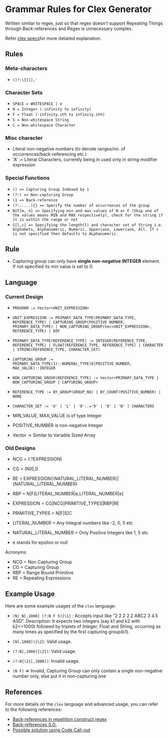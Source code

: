 # Grammar Rules for Clex Generator

Written similar to regex, just so that regex doesn't support Repeating Things through Back-references and Regex is unnecessary complex.

Refer [clex specs](./clex.specs.md)for more detailed explanation.

## Rules

### Meta-characters

- `()?:\{}[],'`

### Character Sets

- `SPACE = WHITESPACE | e`
- `N = Integer (-infinity to infinity)`
- `F = Float (-infinity.sth to infinity.sth)`
- `S = Non-whitespace String`
- `C = Non-whitespace Character`

### Misc character
- Literal non-negative numbers (to denote ranges/no. of occurrences/back-referencing etc.)
- 'A' := Literal Characters, currently being in used only in string modifier expression

### Special Functions

- `() => Capturing Group Indexed by 1`
- `(?:) => Non-capturing Group`
- `\1 => Back-reference`
- `(?:.....){} => Specify the number of occurrences of the group`
- `N|F[m, n] => Specifying min and max values of N or F (Skip one of the values means MIN and MAX respectively), check for the string if it is within the range or not`
- `S[l,c] => Specifying the length(l) and character set of String i.e. Alphabets, Alphanumeric, Numeric, Uppercase, Lowercase, All. If c is not specified then defaults to ALphanumeric.`

## Rule
- Capturing group can only have **single** **non-negative** **INTEGER** element. If not specified its min value is set to 0.

## Language

### Current Design

- `PROGRAM := Vector<UNIT_EXPRESSION>`

- `UNIT_EXPRESSION := PRIMARY_DATA_TYPE(PRIMARY_DATA_TYPE, REFERENCE_TYPE) | CAPTURING_GROUP(POSITIVE NUMBER, PRIMARY_DATA_TYPE) | NON_CAPTURING_GROUP(Vec<UNIT_EXPRESSION>, REFERENCE_TYPE) | EOF`

- `PRIMARY_DATA_TYPE(REFERENCE_TYPE) := INTEGER(REFERENCE_TYPE, REFERENCE_TYPE) | FLOAT(REFERENCE_TYPE, REFERENCE_TYPE) | CHARACTER | STRING(REFERENCE_TYPE, CHARACTER_SET)`

- `CAPTURING_GROUP := PRIMARY_DATA_TYPE(1)::NUMERAL_TYPE(0|POSITIVE_NUMBER, MAX_VALUE)::INTEGER`

- `NON_CAPTURING_GROUP(REFERENCE_TYPE) := Vector<PRIMARY_DATA_TYPE | NON_CAPTURING_GROUP | CAPTURING_GROUP>`

- `REFERENCE_TYPE := BY_GROUP(GROUP_NO) | BY_COUNT(POSITIVE_NUMBER) | NONE`

- `CHARACTER_SET := 'U' | 'L' | '0'..='9' | 'D' | 'N' | CHARACTERS` 

- MIN_VALUE, MAX_VALUE is of type Integer 
- POSITIVE_NUMBER is non-negative Integer
- Vector -> Similar to Variable Sized Array

### Old Designs
- NCG = (:?EXPRESSION)
- CG = (N[0,])
- RE = EXPRESSION{\NATURAL_LITERAL_NUMBER}|{NATURAL_LITERAL_NUMBER}
- RBP = N|F[LITERAL_NUMBER|e,LITERAL_NUMBER|e]
- EXPRESSION = CG|NCG|PRIMITIVE_TYPES|RBP|RE
- PRIMITIVE_TYPES = N|F|S|C

- LITERAL_NUMBER = Any Integral numbers like -2, 0, 5 etc
- NATURAL_LITERAL_NUMBER = Only Positive Integers like 1, 5 etc
- e stands for epsilon or null

Acronyms
- NCG = Non Capturing Group
- CG = Capturing Group
- RBP = Range Bound Primitive
- RE = Repeating Expressions

## Example Usage

Here are some example usages of the `clex` language:

- `(N) N[,1000] (?:N F S){\1}` : Accepts input like "2 2 2 2.2 ABC2 3 4.5 ASD".
                          Description: It expects two integers (say k1 and k2 with k2<=1000) followed by triplets of Integer, Float and String, occurring as many times as specified by the first capturing group(k1).

- `(N[,1000]){\2}`: Valid usage.

- `(?:N[,1000]{\2})`: Valid usage.

- `(?:N{\2}[,1000])`: Invalid usage.

- `(N F)` => Invalid, Capturing Group can only contain a single non-negative number only, else put it in non-capturing one

## References

For more details on the `clex` language and advanced usage, you can refer to the following references:

- [Back-references in repetition construct regex](https://stackoverflow.com/questions/3407696/using-a-regex-back-reference-in-a-repetition-construct-n)
- [Back-references S.O.](https://stackoverflow.com/questions/29728622/regex-with-backreference-as-repetition-count)
- [Possible solution using Code Call-out](https://stackoverflow.com/questions/29728622/regex-with-backreference-as-repetition-count/61898415#61898415)